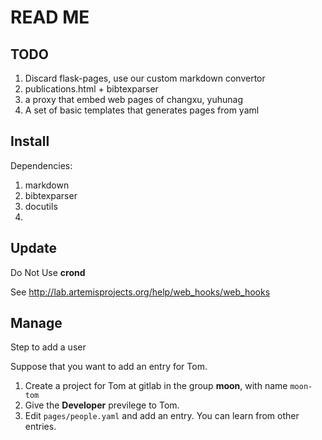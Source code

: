 # READ ME

## TODO

1. Discard flask-pages, use our custom markdown convertor
2. publications.html + bibtexparser
3. a proxy that embed web pages of changxu, yuhunag
4. A set of basic templates that generates pages from yaml 

## Install

Dependencies:

1. markdown
2. bibtexparser
3. docutils
4. 

## Update

Do Not Use **crond**

See http://lab.artemisprojects.org/help/web_hooks/web_hooks

## Manage

Step to add a user

Suppose that you want to add an entry for Tom.

1. Create a project for Tom at gitlab in the group **moon**, with name `moon-tom`
2. Give the **Developer** previlege to Tom.
3. Edit `pages/people.yaml` and add an entry. You can learn from other entries.


